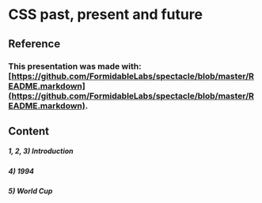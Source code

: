 # CSS past, present and future

## Reference

### This presentation was made with: [https://github.com/FormidableLabs/spectacle/blob/master/README.markdown](https://github.com/FormidableLabs/spectacle/blob/master/README.markdown).

## Content

##### 1, 2, 3) Introduction
##### 4) 1994
##### 5) World Cup
